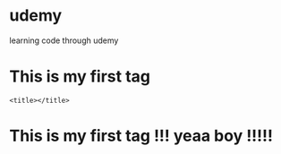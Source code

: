 # udemy
learning code through udemy
<h1>This is my first tag</h1>
<!DOCTYPE html>
<html>
<head>

<!-- meatdata goes in head -->

	<title></title>
</head>
<body>
<!-- content goes in the body -->


</body>
</html>
<h1> This is my first tag !!! yeaa boy !!!!!</h1>



